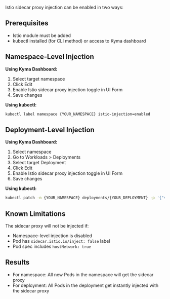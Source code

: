Istio sidecar proxy injection can be enabled in two ways:

## Prerequisites
- Istio module must be added
- kubectl installed (for CLI method) or access to Kyma dashboard

## Namespace-Level Injection
**Using Kyma Dashboard:**
1. Select target namespace
2. Click Edit
3. Enable Istio sidecar proxy injection toggle in UI Form
4. Save changes

**Using kubectl:**
```bash
kubectl label namespace {YOUR_NAMESPACE} istio-injection=enabled
```

## Deployment-Level Injection
**Using Kyma Dashboard:**
1. Select namespace
2. Go to Workloads > Deployments
3. Select target Deployment
4. Click Edit
5. Enable Istio sidecar proxy injection toggle in UI Form
6. Save changes

**Using kubectl:**
```bash
kubectl patch -n {YOUR_NAMESPACE} deployments/{YOUR_DEPLOYMENT} -p '{"spec":{"template":{"metadata":{"labels":{"sidecar.istio.io/inject":"true"}}}}}'
```

## Known Limitations
The sidecar proxy will not be injected if:
- Namespace-level injection is disabled
- Pod has `sidecar.istio.io/inject: false` label
- Pod spec includes `hostNetwork: true`

## Results
- For namespace: All new Pods in the namespace will get the sidecar proxy
- For deployment: All Pods in the deployment get instantly injected with the sidecar proxy